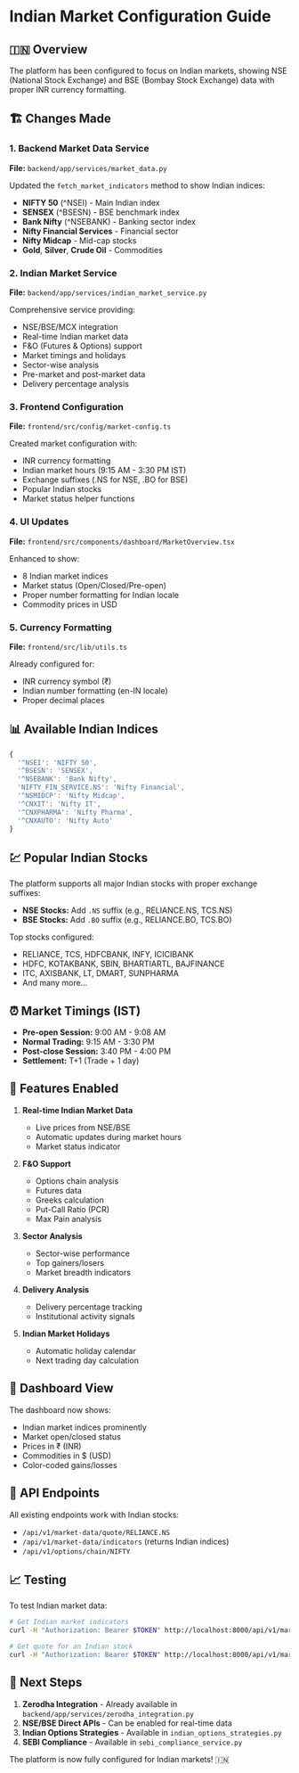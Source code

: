 # Indian Market Configuration Guide

## 🇮🇳 Overview

The platform has been configured to focus on Indian markets, showing NSE (National Stock Exchange) and BSE (Bombay Stock Exchange) data with proper INR currency formatting.

## 🏗️ Changes Made

### 1. Backend Market Data Service

**File:** `backend/app/services/market_data.py`

Updated the `fetch_market_indicators` method to show Indian indices:
- **NIFTY 50** (^NSEI) - Main Indian index
- **SENSEX** (^BSESN) - BSE benchmark index
- **Bank Nifty** (^NSEBANK) - Banking sector index
- **Nifty Financial Services** - Financial sector
- **Nifty Midcap** - Mid-cap stocks
- **Gold**, **Silver**, **Crude Oil** - Commodities

### 2. Indian Market Service

**File:** `backend/app/services/indian_market_service.py`

Comprehensive service providing:
- NSE/BSE/MCX integration
- Real-time Indian market data
- F&O (Futures & Options) support
- Market timings and holidays
- Sector-wise analysis
- Pre-market and post-market data
- Delivery percentage analysis

### 3. Frontend Configuration

**File:** `frontend/src/config/market-config.ts`

Created market configuration with:
- INR currency formatting
- Indian market hours (9:15 AM - 3:30 PM IST)
- Exchange suffixes (.NS for NSE, .BO for BSE)
- Popular Indian stocks
- Market status helper functions

### 4. UI Updates

**File:** `frontend/src/components/dashboard/MarketOverview.tsx`

Enhanced to show:
- 8 Indian market indices
- Market status (Open/Closed/Pre-open)
- Proper number formatting for Indian locale
- Commodity prices in USD

### 5. Currency Formatting

**File:** `frontend/src/lib/utils.ts`

Already configured for:
- INR currency symbol (₹)
- Indian number formatting (en-IN locale)
- Proper decimal places

## 📊 Available Indian Indices

```javascript
{
  '^NSEI': 'NIFTY 50',
  '^BSESN': 'SENSEX',
  '^NSEBANK': 'Bank Nifty',
  'NIFTY_FIN_SERVICE.NS': 'Nifty Financial',
  '^NSMIDCP': 'Nifty Midcap',
  '^CNXIT': 'Nifty IT',
  '^CNXPHARMA': 'Nifty Pharma',
  '^CNXAUTO': 'Nifty Auto'
}
```

## 💹 Popular Indian Stocks

The platform supports all major Indian stocks with proper exchange suffixes:

- **NSE Stocks:** Add `.NS` suffix (e.g., RELIANCE.NS, TCS.NS)
- **BSE Stocks:** Add `.BO` suffix (e.g., RELIANCE.BO, TCS.BO)

Top stocks configured:
- RELIANCE, TCS, HDFCBANK, INFY, ICICIBANK
- HDFC, KOTAKBANK, SBIN, BHARTIARTL, BAJFINANCE
- ITC, AXISBANK, LT, DMART, SUNPHARMA
- And many more...

## ⏰ Market Timings (IST)

- **Pre-open Session:** 9:00 AM - 9:08 AM
- **Normal Trading:** 9:15 AM - 3:30 PM
- **Post-close Session:** 3:40 PM - 4:00 PM
- **Settlement:** T+1 (Trade + 1 day)

## 🚀 Features Enabled

1. **Real-time Indian Market Data**
   - Live prices from NSE/BSE
   - Automatic updates during market hours
   - Market status indicator

2. **F&O Support**
   - Options chain analysis
   - Futures data
   - Greeks calculation
   - Put-Call Ratio (PCR)
   - Max Pain analysis

3. **Sector Analysis**
   - Sector-wise performance
   - Top gainers/losers
   - Market breadth indicators

4. **Delivery Analysis**
   - Delivery percentage tracking
   - Institutional activity signals

5. **Indian Market Holidays**
   - Automatic holiday calendar
   - Next trading day calculation

## 📱 Dashboard View

The dashboard now shows:
- Indian market indices prominently
- Market open/closed status
- Prices in ₹ (INR)
- Commodities in $ (USD)
- Color-coded gains/losses

## 🔧 API Endpoints

All existing endpoints work with Indian stocks:
- `/api/v1/market-data/quote/RELIANCE.NS`
- `/api/v1/market-data/indicators` (returns Indian indices)
- `/api/v1/options/chain/NIFTY`

## 📈 Testing

To test Indian market data:

```bash
# Get Indian market indicators
curl -H "Authorization: Bearer $TOKEN" http://localhost:8000/api/v1/market-data/indicators

# Get quote for an Indian stock
curl -H "Authorization: Bearer $TOKEN" http://localhost:8000/api/v1/market-data/quote/RELIANCE.NS
```

## 🎯 Next Steps

1. **Zerodha Integration** - Already available in `backend/app/services/zerodha_integration.py`
2. **NSE/BSE Direct APIs** - Can be enabled for real-time data
3. **Indian Options Strategies** - Available in `indian_options_strategies.py`
4. **SEBI Compliance** - Available in `sebi_compliance_service.py`

The platform is now fully configured for Indian markets! 🇮🇳
